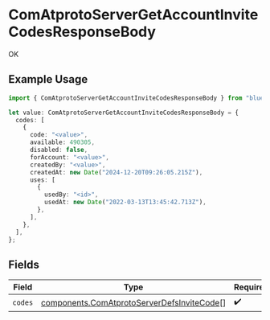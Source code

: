 # ComAtprotoServerGetAccountInviteCodesResponseBody

OK

## Example Usage

```typescript
import { ComAtprotoServerGetAccountInviteCodesResponseBody } from "bluesky/models/operations";

let value: ComAtprotoServerGetAccountInviteCodesResponseBody = {
  codes: [
    {
      code: "<value>",
      available: 490305,
      disabled: false,
      forAccount: "<value>",
      createdBy: "<value>",
      createdAt: new Date("2024-12-20T09:26:05.215Z"),
      uses: [
        {
          usedBy: "<id>",
          usedAt: new Date("2022-03-13T13:45:42.713Z"),
        },
      ],
    },
  ],
};
```

## Fields

| Field                                                                                                    | Type                                                                                                     | Required                                                                                                 | Description                                                                                              |
| -------------------------------------------------------------------------------------------------------- | -------------------------------------------------------------------------------------------------------- | -------------------------------------------------------------------------------------------------------- | -------------------------------------------------------------------------------------------------------- |
| `codes`                                                                                                  | [components.ComAtprotoServerDefsInviteCode](../../models/components/comatprotoserverdefsinvitecode.md)[] | :heavy_check_mark:                                                                                       | N/A                                                                                                      |